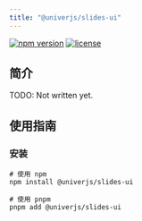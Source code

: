 ```yaml
---
title: "@univerjs/slides-ui"
---
```


[![npm version](https://img.shields.io/npm/v/@univerjs/slides-ui)](https://npmjs.org/package/@univerjs/slides-ui)
[![license](https://img.shields.io/npm/l/@univerjs/slides-ui)](https://img.shields.io/npm/l/@univerjs/slides-ui)

## 简介

TODO: Not written yet.

## 使用指南

### 安装

```shell
# 使用 npm
npm install @univerjs/slides-ui

# 使用 pnpm
pnpm add @univerjs/slides-ui
```
